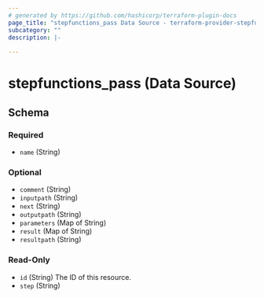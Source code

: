 ```yaml
---
# generated by https://github.com/hashicorp/terraform-plugin-docs
page_title: "stepfunctions_pass Data Source - terraform-provider-stepfunctions"
subcategory: ""
description: |-
  
---
```


# stepfunctions_pass (Data Source)





<!-- schema generated by tfplugindocs -->
## Schema

### Required

- `name` (String)

### Optional

- `comment` (String)
- `inputpath` (String)
- `next` (String)
- `outputpath` (String)
- `parameters` (Map of String)
- `result` (Map of String)
- `resultpath` (String)

### Read-Only

- `id` (String) The ID of this resource.
- `step` (String)


